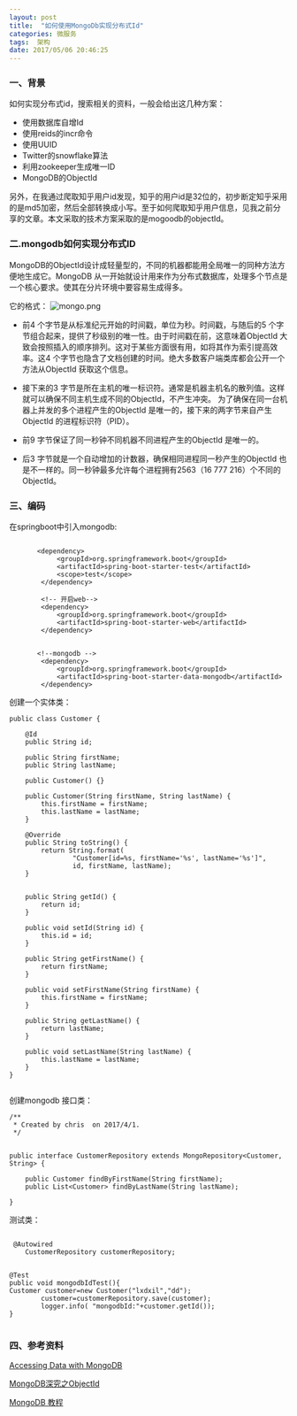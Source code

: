 ```yaml
---
layout: post
title:  "如何使用MongoDb实现分布式Id"
categories: 微服务
tags:  架构
date: 2017/05/06 20:46:25
---
```





### 一、背景
如何实现分布式id，搜索相关的资料，一般会给出这几种方案：

*   使用数据库自增Id
*   使用reids的incr命令
*   使用UUID
*   Twitter的snowflake算法
*   利用zookeeper生成唯一ID
*   MongoDB的ObjectId


<!--more-->

另外，在我通过爬取知乎用户id发现，知乎的用户id是32位的，初步断定知乎采用的是md5加密，然后全部转换成小写。至于如何爬取知乎用户信息，见我之前分享的文章。本文采取的技术方案采取的是mogoodb的objectId。

### 二.mongodb如何实现分布式ID

MongoDB的ObjectId设计成轻量型的，不同的机器都能用全局唯一的同种方法方便地生成它。MongoDB 从一开始就设计用来作为分布式数据库，处理多个节点是一个核心要求。使其在分片环境中要容易生成得多。

它的格式：
![mongo.png](http://upload-images.jianshu.io/upload_images/2279594-fa59770ee4c176cc.png?imageMogr2/auto-orient/strip%7CimageView2/2/w/600)


* 前4 个字节是从标准纪元开始的时间戳，单位为秒。时间戳，与随后的5 个字节组合起来，提供了秒级别的唯一性。由于时间戳在前，这意味着ObjectId 大致会按照插入的顺序排列。这对于某些方面很有用，如将其作为索引提高效率。这4 个字节也隐含了文档创建的时间。绝大多数客户端类库都会公开一个方法从ObjectId 获取这个信息。 

* 接下来的3 字节是所在主机的唯一标识符。通常是机器主机名的散列值。这样就可以确保不同主机生成不同的ObjectId，不产生冲突。 
为了确保在同一台机器上并发的多个进程产生的ObjectId 是唯一的，接下来的两字节来自产生ObjectId 的进程标识符（PID）。 
* 前9 字节保证了同一秒钟不同机器不同进程产生的ObjectId 是唯一的。
* 后3 字节就是一个自动增加的计数器，确保相同进程同一秒产生的ObjectId 也是不一样的。同一秒钟最多允许每个进程拥有2563（16 777 216）个不同的ObjectId。

### 三、编码

在springboot中引入mongodb:

```

	   <dependency>
			<groupId>org.springframework.boot</groupId>
			<artifactId>spring-boot-starter-test</artifactId>
			<scope>test</scope>
		</dependency>

		<!-- 开启web-->
		<dependency>
			<groupId>org.springframework.boot</groupId>
			<artifactId>spring-boot-starter-web</artifactId>
		</dependency>
		

       <!--mongodb -->
		<dependency>
			<groupId>org.springframework.boot</groupId>
			<artifactId>spring-boot-starter-data-mongodb</artifactId>
		</dependency>

```

创建一个实体类：

```
public class Customer {

    @Id
    public String id;

    public String firstName;
    public String lastName;

    public Customer() {}

    public Customer(String firstName, String lastName) {
        this.firstName = firstName;
        this.lastName = lastName;
    }

    @Override
    public String toString() {
        return String.format(
                "Customer[id=%s, firstName='%s', lastName='%s']",
                id, firstName, lastName);
    }


    public String getId() {
        return id;
    }

    public void setId(String id) {
        this.id = id;
    }

    public String getFirstName() {
        return firstName;
    }

    public void setFirstName(String firstName) {
        this.firstName = firstName;
    }

    public String getLastName() {
        return lastName;
    }

    public void setLastName(String lastName) {
        this.lastName = lastName;
    }
}


```


创建mongodb 接口类：

```
/**
 * Created by chris  on 2017/4/1.
 */


public interface CustomerRepository extends MongoRepository<Customer, String> {

    public Customer findByFirstName(String firstName);
    public List<Customer> findByLastName(String lastName);

}

```

测试类：

```

 @Autowired
    CustomerRepository customerRepository;


@Test
public void mongodbIdTest(){
Customer customer=new Customer("lxdxil","dd");
        customer=customerRepository.save(customer);
        logger.info( "mongodbId:"+customer.getId());
}
 
```

### 四、参考资料

[Accessing Data with MongoDB](https://spring.io/guides/gs/accessing-data-mongodb/)

[MongoDB深究之ObjectId](http://www.cnblogs.com/xjk15082/archive/2011/09/18/2180792.html)


[MongoDB 教程](http://www.runoob.com/mongodb/mongodb-databases-documents-collections.html)
